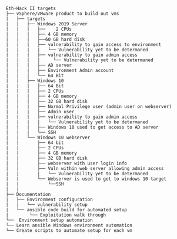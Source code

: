      Eth-Hack II targets
     ├── vSphere/VMware product to build out vms
     |   ├── targets
     |   |   ├── Windows 2019 Server
     |   |   |   ├──	2 CPUs
     |   |   |   ├── 4 GB memory
     |   |   |   ├──60 GB hard disk
     |   |   |   ├── vulnerability to gain access to environment
     |   |   |   |   └── Vulnerability yet to be determaned
     |   |   |   ├── vulnerability to gain admin access
     |   |   |   |     └── Vulnerability yet to be determaned
     |   |   |   ├── AD server
     |   |   |   ├── Environment Admin account
     |   |   |   └── 64 Bit
     |   |   ├── Windows 10
     |   |   |   ├── 64 Bit
     |   |   |   ├── 2 CPUs
     |   |   |   ├── 4 GB memory
     |   |   |   ├── 32 GB hard disk
     |   |   |   ├── Normal Privilege user (admin user on webserver)
     |   |   |   ├── Admin user
     |   |   |   ├── vulnerability to gain admin access
     |   |   |   |   └── Vulnerability yet to be determaned
     |   |   |   ├── Windows 10 used to get access to AD server
     |   |   |   └── SSH
     |   |   └── Windows 10 webserver
     |   |       ├── 64 bit
     |   |       ├── 2 CPUs
     |   |       ├── 4 GB memory
     |   |       ├── 32 GB hard disk
     |   |       ├── webserver with user login info
     |   |       ├── Vuln within web server allowing admin access
     |   |       |   └── Vulnerability yet to be determaned
     |   |       └── Webserver is used to get to windows 10 target
     |   |           └──SSH
     |   |       
     ├── Documentation
     |   ├── Environment configuration
     |   |   └── vulnerability setup
     |   └── ansible code build for automated setup
     |        └── Exploitation walk through
     └──  Environment setup automation
     └── Learn ansible Windows environment automation
     └── Create scripts to automate setup for each vm
